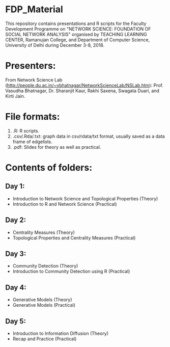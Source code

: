 # FDP_Material
This repository contains presentations and R scripts for the Faculty Development Programme on "NETWORK SCIENCE: FOUNDATION OF
SOCIAL NETWORK ANALYSIS" organised by TEACHING LEARNING CENTER, Ramanujan College, and Department of Computer Science, University of Delhi during December 3-8, 2018.

Presenters:
===========
From Network Science Lab (http://people.du.ac.in/~vbhatnagar/NetworkScienceLab/NSLab.htm): Prof. Vasudha Bhatnagar, Dr. Sharanjit Kaur, Rakhi Saxena, Swagata Duari, and Kirti Jain.

File formats:
=============
1. .R: R scripts.
2. .csv/.Rda/.txt: graph data in csv/rdata/txt format, usually saved as a data frame of edgelists.
3. .pdf: Slides for theory as well as practical.

Contents of folders:
====================
Day 1:
------
* Introduction to Network Science and Topological Properties (Theory)
* Introduction to R and Network Science (Practical)

Day 2:
------
* Centrality Measures (Theory)
* Topological Properties and Centrality Measures (Practical)

Day 3:
------
* Community Detection (Theory)
* Introduction to Community Detection using R (Practical)

Day 4:
------
* Generative Models (Theory)
* Generative Models (Practical)

Day 5:
------
* Introduction to Information Diffusion (Theory)
* Recap and Practice (Practical)




